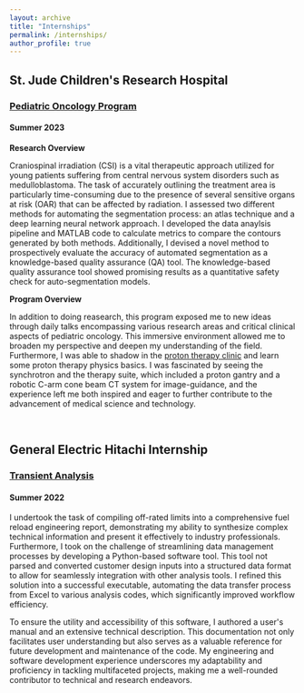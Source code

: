```yaml
---
layout: archive
title: "Internships"
permalink: /internships/
author_profile: true
---
```


## St. Jude Children's Research Hospital
### [Pediatric Oncology Program](https://www.stjude.org/education-training/predoctoral-training/internships/pediatric-oncology-education-poe-program.html)
#### Summer 2023

**Research Overview**

Craniospinal irradiation (CSI) is a vital therapeutic approach utilized for young patients suffering from central nervous system disorders such as medulloblastoma. The task of accurately outlining the treatment area is particularly time-consuming due to the presence of several sensitive organs at risk (OAR) that can be affected by radiation. I assessed two different methods for automating the segmentation process: an atlas technique and a deep learning neural network approach. I developed the data anaylsis pipeline and MATLAB code to calculate metrics to compare the contours generated by both methods. Additionally, I devised a novel method to prospectively evaluate the accuracy of automated segmentation as a knowledge-based quality assurance (QA) tool. The knowledge-based quality assurance tool showed promising results as a quantitative safety check for auto-segmentation models.

**Program Overview**

In addition to doing reasearch, this program exposed me to new ideas through daily talks encompassing various research areas and critical clinical aspects of pediatric oncology. This immersive environment allowed me to broaden my perspective and deepen my understanding of the field. Furthermore, I was able to shadow in the [proton therapy clinic](https://www.stjude.org/treatment/services/radiation-oncology/proton-therapy.html) and learn some proton therapy physics basics. I was fascinated by seeing the synchrotron and the therapy suite, which included a proton gantry and a robotic C-arm cone beam CT system for image-guidance, and the experience left me both inspired and eager to further contribute to the advancement of medical science and technology.

<br>

## General Electric Hitachi Internship
### [Transient Analysis](https://nuclear.gepower.com)
#### Summer 2022

I undertook the task of compiling off-rated limits into a comprehensive fuel reload engineering report, demonstrating my ability to synthesize complex technical information and present it effectively to industry professionals. Furthermore, I took on the challenge of streamlining data management processes by developing a Python-based software tool. This tool not parsed and converted customer design inputs into a structured data format to allow for seamlessly integration with other analysis tools. I refined this solution into a successful executable, automating the data transfer process from Excel to various analysis codes, which significantly improved workflow efficiency. 

To ensure the utility and accessibility of this software, I authored a user's manual and an extensive technical description. This documentation not only facilitates user understanding but also serves as a valuable reference for future development and maintenance of the code. My engineering and software development experience underscores my adaptability and proficiency in tackling multifaceted projects, making me a well-rounded contributor to technical and research endeavors.